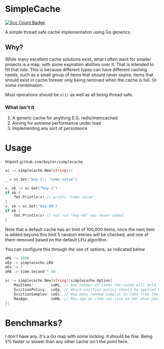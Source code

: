 # SimpleCache

[![Scc Count Badge](https://sloc.xyz/github/boyter/simplecache/)](https://github.com/boyter/simplecache/)

A simple thread safe cache implementation using Go generics.

## Why?

While many excellent cache solutions exist, what I often want for smaller projects is a map, with some expiration 
abilities over it. That is intended to fill that role. This is because different types can have
different caching needs, such as a small group of items that should never expire, items that should exist in cache
forever only being removed when the cache is full. Or some combination.

Most operations should be `o(1)` as well as all being thread safe.

### What isn't it

1. A generic cache for anything E.G. redis/memcached
2. Aiming for extreme performance under load
3. Implementing any sort of persistence

# Usage

Import `github.com/boyter/simplecache`

```go
sc := simplecache.New[string]()

_ = sc.Set("key-1", "some value")

v, ok := sc.Get("key-1")
if ok {
	fmt.Println(v) // prints "some value"
}
v, ok = sc.Get("key-99")
if ok {
	fmt.Println(v) // not run "key-99" was never added
}
```

Note that a default cache has an limit of 100,000 items, once the next item is added beyond this limit 5 random 
entries will be checked, and one of them removed based on the default LFU algorithm. 

You can configure this through the use of options, as indicated below

```go
oMi := 1000
oEp := simplecache.LRU
oEs := 5
oMA := time.Second * 60

sc := simplecache.New[string](simplecache.Option{
    MaxItems:        &oMi, // max number of items the cache will hold, evicting on Set, nil for no limit
    EvictionPolicy:  &oEp, // Which eviction policy should be applied LRU or LFU
    EvictionSamples: &oEs, // How many random samples to take from the items to find the best to expire
    MaxAge:          &oMA, // Max age an item can live on Get when past this will be deleted, nil for no expiry
})
```

# Benchmarks?

I don't have any. It's a Go map with some locking. It should be fine. Being 5% faster or slower than any other
cache isn't the point here.
